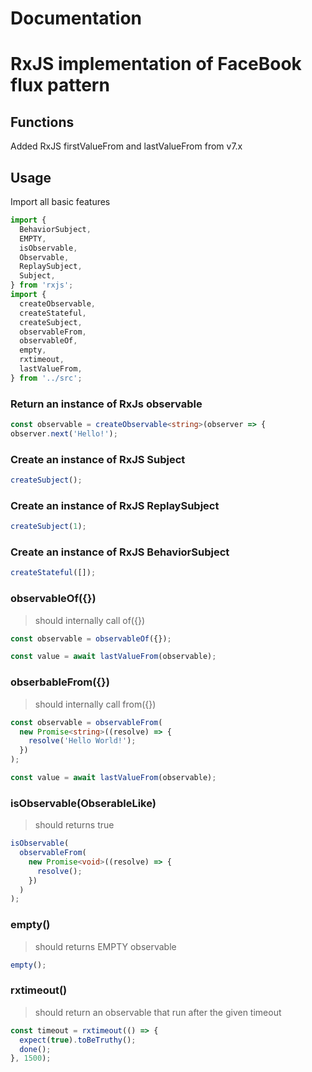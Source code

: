 # Documentation

# RxJS implementation of FaceBook flux pattern

## Functions

Added RxJS firstValueFrom and lastValueFrom from v7.x

## Usage

Import all basic features

```ts
import {
  BehaviorSubject,
  EMPTY,
  isObservable,
  Observable,
  ReplaySubject,
  Subject,
} from 'rxjs';
import {
  createObservable,
  createStateful,
  createSubject,
  observableFrom,
  observableOf,
  empty,
  rxtimeout,
  lastValueFrom,
} from '../src';
```

### Return an instance of RxJs observable

```ts
const observable = createObservable<string>(observer => {
observer.next('Hello!');
```

### Create an instance of RxJS Subject

```ts
createSubject();
```

### Create an instance of RxJS ReplaySubject

```ts
createSubject(1);
```

### Create an instance of RxJS BehaviorSubject

```ts
createStateful([]);
```

### observableOf({})

> should internally call of({})

```ts
const observable = observableOf({});

const value = await lastValueFrom(observable);
```

### obserbableFrom({})

> should internally call from({})

```ts
const observable = observableFrom(
  new Promise<string>((resolve) => {
    resolve('Hello World!');
  })
);

const value = await lastValueFrom(observable);
```

### isObservable(ObserableLike)

> should returns true

```ts
isObservable(
  observableFrom(
    new Promise<void>((resolve) => {
      resolve();
    })
  )
);
```

### empty()

> should returns EMPTY observable

```ts
empty();
```

### rxtimeout()

> should return an observable that run after the given timeout

```ts
const timeout = rxtimeout(() => {
  expect(true).toBeTruthy();
  done();
}, 1500);
```
